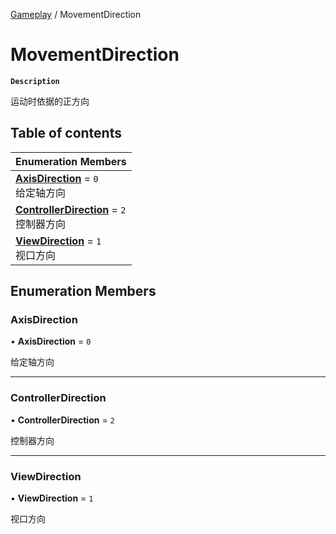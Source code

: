 [Gameplay](../modules/Gameplay.Gameplay.md) / MovementDirection

# MovementDirection <Badge type="tip" text="Enumeration" />

**`Description`**

运动时依据的正方向

## Table of contents

| Enumeration Members |
| :-----|
| **[AxisDirection](Gameplay.Gameplay.MovementDirection.md#axisdirection)** = ``0`` <br> 给定轴方向|
| **[ControllerDirection](Gameplay.Gameplay.MovementDirection.md#controllerdirection)** = ``2`` <br> 控制器方向|
| **[ViewDirection](Gameplay.Gameplay.MovementDirection.md#viewdirection)** = ``1`` <br> 视口方向|

## Enumeration Members

### AxisDirection

• **AxisDirection** = ``0``

给定轴方向

___

### ControllerDirection

• **ControllerDirection** = ``2``

控制器方向

___

### ViewDirection

• **ViewDirection** = ``1``

视口方向
